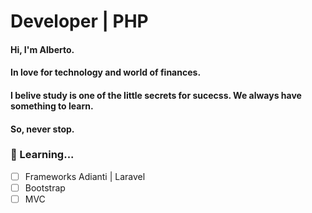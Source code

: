 # Developer | PHP

#### Hi, I'm Alberto. 
#### In love for technology and world of finances. 
#### I belive study is one of the little secrets for sucecss. We always have something to learn.
#### So, never stop.

### 🚀 Learning...
- [ ] Frameworks Adianti | Laravel 
- [ ] Bootstrap
- [ ] MVC
